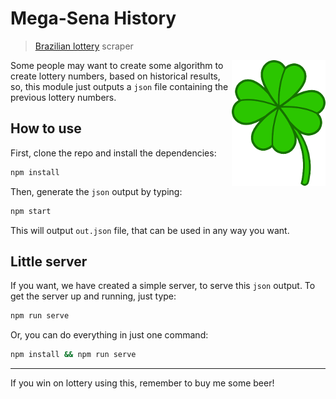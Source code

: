 # Mega-Sena History

> [Brazilian lottery](http://www.loterias.caixa.gov.br/wps/portal/loterias/landing/megasena) scraper

<img align="right" src="img.png">

Some people may want to create some algorithm to create lottery numbers, based
on historical results, so, this module just outputs a `json` file containing
the previous lottery numbers.

## How to use

First, clone the repo and install the dependencies:

```bash
npm install
```

Then, generate the `json` output by typing:

```bash
npm start
```

This will output `out.json` file, that can be used in any way you want.

## Little server

If you want, we have created a simple server, to serve this `json` output.
To get the server up and running, just type:

```bash
npm run serve
```

Or, you can do everything in just one command:

```bash
npm install && npm run serve
```

---
If you win on lottery using this, remember to buy me some beer!

